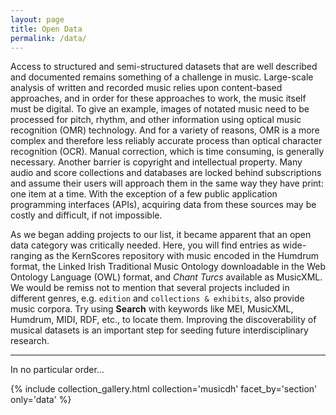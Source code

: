 ```yaml
---
layout: page
title: Open Data
permalink: /data/
---
```


Access to structured and semi-structured datasets that are well described and documented remains something of a challenge in music. Large-scale analysis of written and recorded music relies upon content-based approaches, and in order for these approaches to work, the music itself must be digital. To give an example, images of notated music need to be processed for pitch, rhythm, and other information using optical music recognition (OMR) technology. And for a variety of reasons, OMR is a more complex and therefore less reliably accurate process than optical character recognition (OCR). Manual correction, which is time consuming, is generally necessary. Another barrier is copyright and intellectual property. Many audio and score collections and databases are locked behind subscriptions and assume their users will approach them in the same way they have print: one item at a time. With the exception of a few public application programming interfaces (APIs), acquiring data from these sources may be costly and difficult, if not impossible.

As we began adding projects to our list, it became apparent that an open data category was critically needed. Here, you will find entries as wide-ranging as the KernScores repository with music encoded in the Humdrum format, the Linked Irish Traditional Music Ontology downloadable in the Web Ontology Language (OWL) format, and _Chant Turcs_ available as MusicXML. We would be remiss not to mention that several projects included in different genres, e.g. `edition` and `collections & exhibits`, also provide music corpora. Try using **Search**  with keywords like MEI, MusicXML, Humdrum, MIDI, RDF, etc., to locate them. Improving the discoverability of musical datasets is an important step for seeding future interdisciplinary research. 

---

In no particular order...

{% include collection_gallery.html  collection='musicdh' facet_by='section' only='data' %}
